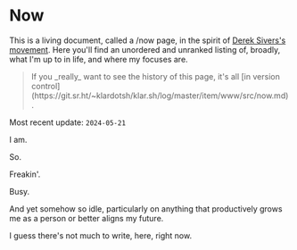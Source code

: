 # Now

This is a living document, called a /now page, in the spirit of [Derek Sivers's
movement](https://sive.rs/nowff). Here you'll find an unordered and unranked
listing of, broadly, what I'm up to in life, and where my focuses are.

> <span class="tangential">
> If you _really_ want to see the history of this page, it's all [in version
> control](https://git.sr.ht/~klardotsh/klar.sh/log/master/item/www/src/now.md).
> </span>

Most recent update: `2024-05-21`

I am.

So.

Freakin'.

Busy.

And yet somehow so idle, particularly on anything that productively grows me as
a person or better aligns my future.

I guess there's not much to write, here, right now.
